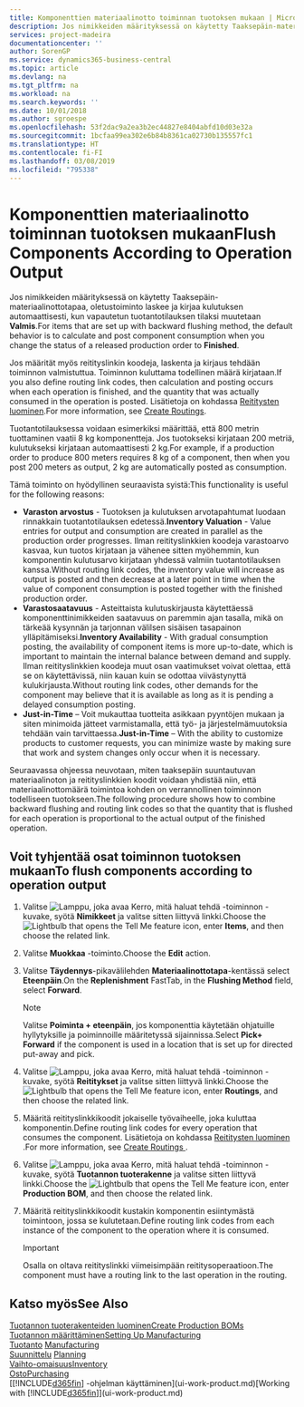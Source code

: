 ```yaml
---
title: Komponenttien materiaalinotto toiminnan tuotoksen mukaan | Microsoft Docs
description: Jos nimikkeiden määrityksessä on käytetty Taaksepäin-materiaalinottotapaa, oletustoiminto laskee ja kirjaa kulutuksen automaattisesti, kun vapautetun tuotantotilauksen tilaksi muutetaan **Valmis**. Lisätietoja on kohdassa Materiaalinottotapa.
services: project-madeira
documentationcenter: ''
author: SorenGP
ms.service: dynamics365-business-central
ms.topic: article
ms.devlang: na
ms.tgt_pltfrm: na
ms.workload: na
ms.search.keywords: ''
ms.date: 10/01/2018
ms.author: sgroespe
ms.openlocfilehash: 53f2dac9a2ea3b2ec44827e8404abfd10d03e32a
ms.sourcegitcommit: 1bcfaa99ea302e6b84b8361ca02730b135557fc1
ms.translationtype: HT
ms.contentlocale: fi-FI
ms.lasthandoff: 03/08/2019
ms.locfileid: "795338"
---
```

# <a name="flush-components-according-to-operation-output"></a><span data-ttu-id="1231a-104">Komponenttien materiaalinotto toiminnan tuotoksen mukaan</span><span class="sxs-lookup"><span data-stu-id="1231a-104">Flush Components According to Operation Output</span></span>
<span data-ttu-id="1231a-105">Jos nimikkeiden määrityksessä on käytetty Taaksepäin-materiaalinottotapaa, oletustoiminto laskee ja kirjaa kulutuksen automaattisesti, kun vapautetun tuotantotilauksen tilaksi muutetaan **Valmis**.</span><span class="sxs-lookup"><span data-stu-id="1231a-105">For items that are set up with backward flushing method, the default behavior is to calculate and post component consumption when you change the status of a released production order to **Finished**.</span></span>  

<span data-ttu-id="1231a-106">Jos määrität myös reitityslinkin koodeja, laskenta ja kirjaus tehdään toiminnon valmistuttua. Toiminnon kuluttama todellinen määrä kirjataan.</span><span class="sxs-lookup"><span data-stu-id="1231a-106">If you also define routing link codes, then calculation and posting occurs when each operation is finished, and the quantity that was actually consumed in the operation is posted.</span></span> <span data-ttu-id="1231a-107">Lisätietoja on kohdassa [Reititysten luominen](production-how-to-create-routings.md).</span><span class="sxs-lookup"><span data-stu-id="1231a-107">For more information, see [Create Routings](production-how-to-create-routings.md).</span></span>  

<span data-ttu-id="1231a-108">Tuotantotilauksessa voidaan esimerkiksi määrittää, että 800 metrin tuottaminen vaatii 8 kg komponentteja. Jos tuotokseksi kirjataan 200 metriä, kulutukseksi kirjataan automaattisesti 2 kg.</span><span class="sxs-lookup"><span data-stu-id="1231a-108">For example, if a production order to produce 800 meters requires 8 kg of a component, then when you post 200 meters as output, 2 kg are automatically posted as consumption.</span></span>  

<span data-ttu-id="1231a-109">Tämä toiminto on hyödyllinen seuraavista syistä:</span><span class="sxs-lookup"><span data-stu-id="1231a-109">This functionality is useful for the following reasons:</span></span>  

-   <span data-ttu-id="1231a-110">**Varaston arvostus** - Tuotoksen ja kulutuksen arvotapahtumat luodaan rinnakkain tuotantotilauksen edetessä.</span><span class="sxs-lookup"><span data-stu-id="1231a-110">**Inventory Valuation** - Value entries for output and consumption are created in parallel as the production order progresses.</span></span> <span data-ttu-id="1231a-111">Ilman reitityslinkkien koodeja varastoarvo kasvaa, kun tuotos kirjataan ja vähenee sitten myöhemmin, kun komponentin kulutusarvo kirjataan yhdessä valmiin tuotantotilauksen kanssa.</span><span class="sxs-lookup"><span data-stu-id="1231a-111">Without routing link codes, the inventory value will increase as output is posted and then decrease at a later point in time when the value of component consumption is posted together with the finished production order.</span></span>  
-   <span data-ttu-id="1231a-112">**Varastosaatavuus** - Asteittaista kulutuskirjausta käytettäessä komponenttinimikkeiden saatavuus on paremmin ajan tasalla, mikä on tärkeää kysynnän ja tarjonnan välilsen sisäisen tasapainon ylläpitämiseksi.</span><span class="sxs-lookup"><span data-stu-id="1231a-112">**Inventory Availability** - With gradual consumption posting, the availability of component items is more up-to-date, which is important to maintain the internal balance between demand and supply.</span></span> <span data-ttu-id="1231a-113">Ilman reitityslinkkien koodeja muut osan vaatimukset voivat olettaa, että se on käytettävissä, niin kauan kuin se odottaa viivästynyttä kulukirjausta.</span><span class="sxs-lookup"><span data-stu-id="1231a-113">Without routing link codes, other demands for the component may believe that it is available as long as it is pending a delayed consumption posting.</span></span>  
-   <span data-ttu-id="1231a-114">**Just-in-Time** – Voit mukauttaa tuotteita asikkaan pyyntöjen mukaan ja siten minimoida jätteet varmistamalla, että työ- ja järjestelmämuutoksia tehdään vain tarvittaessa.</span><span class="sxs-lookup"><span data-stu-id="1231a-114">**Just-in-Time** – With the ability to customize products to customer requests, you can minimize waste by making sure that work and system changes only occur when it is necessary.</span></span>  

<span data-ttu-id="1231a-115">Seuraavassa ohjeessa neuvotaan, miten taaksepäin suuntautuvan materiaalinoton ja reitityslinkkien koodit voidaan yhdistää niin, että materiaalinottomäärä toimintoa kohden on verrannollinen toiminnon todelliseen tuotokseen.</span><span class="sxs-lookup"><span data-stu-id="1231a-115">The following procedure shows how to combine backward flushing and routing link codes so that the quantity that is flushed for each operation is proportional to the actual output of the finished operation.</span></span>  

## <a name="to-flush-components-according-to-operation-output"></a><span data-ttu-id="1231a-116">Voit tyhjentää osat toiminnon tuotoksen mukaan</span><span class="sxs-lookup"><span data-stu-id="1231a-116">To flush components according to operation output</span></span>  
1.  <span data-ttu-id="1231a-117">Valitse ![Lamppu, joka avaa Kerro, mitä haluat tehdä -toiminnon](media/ui-search/search_small.png "Kerro, mitä haluat tehdä") -kuvake, syötä **Nimikkeet** ja valitse sitten liittyvä linkki.</span><span class="sxs-lookup"><span data-stu-id="1231a-117">Choose the ![Lightbulb that opens the Tell Me feature](media/ui-search/search_small.png "Tell me what you want to do") icon, enter **Items**, and then choose the related link.</span></span>  
2.  <span data-ttu-id="1231a-118">Valitse **Muokkaa** -toiminto.</span><span class="sxs-lookup"><span data-stu-id="1231a-118">Choose the **Edit** action.</span></span>  
3.  <span data-ttu-id="1231a-119">Valitse **Täydennys**-pikavälilehden **Materiaalinottotapa**-kentässä select **Eteenpäin**.</span><span class="sxs-lookup"><span data-stu-id="1231a-119">On the **Replenishment** FastTab, in the **Flushing Method** field, select **Forward**.</span></span>  

    > [!NOTE]  
    >  <span data-ttu-id="1231a-120">Valitse **Poiminta + eteenpäin**, jos komponenttia käytetään ohjatuille hyllytyksille ja poiminnoille määritetyssä sijainnissa.</span><span class="sxs-lookup"><span data-stu-id="1231a-120">Select **Pick+ Forward** if the component is used in a location that is set up for directed put-away and pick.</span></span>  

4.  <span data-ttu-id="1231a-121">Valitse ![Lamppu, joka avaa Kerro, mitä haluat tehdä -toiminnon](media/ui-search/search_small.png "Kerro, mitä haluat tehdä") -kuvake, syötä **Reititykset** ja valitse sitten liittyvä linkki.</span><span class="sxs-lookup"><span data-stu-id="1231a-121">Choose the ![Lightbulb that opens the Tell Me feature](media/ui-search/search_small.png "Tell me what you want to do") icon, enter **Routings**, and then choose the related link.</span></span>  
5.  <span data-ttu-id="1231a-122">Määritä reitityslinkkikoodit jokaiselle työvaiheelle, joka kuluttaa komponentin.</span><span class="sxs-lookup"><span data-stu-id="1231a-122">Define routing link codes for every operation that consumes the component.</span></span> <span data-ttu-id="1231a-123">Lisätietoja on kohdassa [Reititysten luominen ](production-how-to-create-routings.md).</span><span class="sxs-lookup"><span data-stu-id="1231a-123">For more information, see [Create Routings ](production-how-to-create-routings.md).</span></span>  
6.  <span data-ttu-id="1231a-124">Valitse ![Lamppu, joka avaa Kerro, mitä haluat tehdä -toiminnon](media/ui-search/search_small.png "Kerro, mitä haluat tehdä") -kuvake, syötä **Tuotannon tuoterakenne** ja valitse sitten liittyvä linkki.</span><span class="sxs-lookup"><span data-stu-id="1231a-124">Choose the ![Lightbulb that opens the Tell Me feature](media/ui-search/search_small.png "Tell me what you want to do") icon, enter **Production BOM**, and then choose the related link.</span></span>  
7.  <span data-ttu-id="1231a-125">Määritä reitityslinkkikoodit kustakin komponentin esiintymästä toimintoon, jossa se kulutetaan.</span><span class="sxs-lookup"><span data-stu-id="1231a-125">Define routing link codes from each instance of the component to the operation where it is consumed.</span></span>

    > [!IMPORTANT]  
    >  <span data-ttu-id="1231a-126">Osalla on oltava reitityslinkki viimeisimpään reititysoperaatioon.</span><span class="sxs-lookup"><span data-stu-id="1231a-126">The component must have a routing link to the last operation in the routing.</span></span>  

## <a name="see-also"></a><span data-ttu-id="1231a-127">Katso myös</span><span class="sxs-lookup"><span data-stu-id="1231a-127">See Also</span></span>  
[<span data-ttu-id="1231a-128">Tuotannon tuoterakenteiden luominen</span><span class="sxs-lookup"><span data-stu-id="1231a-128">Create Production BOMs</span></span>](production-how-to-create-production-boms.md)  
[<span data-ttu-id="1231a-129">Tuotannon määrittäminen</span><span class="sxs-lookup"><span data-stu-id="1231a-129">Setting Up Manufacturing</span></span>](production-configure-production-processes.md)  
<span data-ttu-id="1231a-130">[Tuotanto](production-manage-manufacturing.md)  </span><span class="sxs-lookup"><span data-stu-id="1231a-130">[Manufacturing](production-manage-manufacturing.md)  </span></span>  
<span data-ttu-id="1231a-131">[Suunnittelu](production-planning.md) </span><span class="sxs-lookup"><span data-stu-id="1231a-131">[Planning](production-planning.md) </span></span>  
[<span data-ttu-id="1231a-132">Vaihto-omaisuus</span><span class="sxs-lookup"><span data-stu-id="1231a-132">Inventory</span></span>](inventory-manage-inventory.md)  
[<span data-ttu-id="1231a-133">Osto</span><span class="sxs-lookup"><span data-stu-id="1231a-133">Purchasing</span></span>](purchasing-manage-purchasing.md)  
<span data-ttu-id="1231a-134">[[!INCLUDE[d365fin](includes/d365fin_md.md)] -ohjelman käyttäminen](ui-work-product.md)</span><span class="sxs-lookup"><span data-stu-id="1231a-134">[Working with [!INCLUDE[d365fin](includes/d365fin_md.md)]](ui-work-product.md)</span></span>
